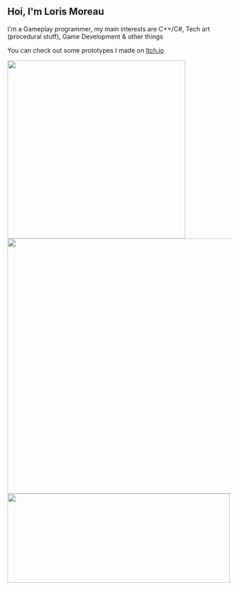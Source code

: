 ## Hoi, I'm Loris Moreau

I'm a Gameplay programmer, my main interests are C++/C#, Tech art (procedural stuff), Game Development & other things

You can check out some prototypes I made on [Itch.io](https://loris-moreau.itch.io)

<!-- Prog Languages -->
<a href="https://github.com/Loris-Moreau/github-readme-stats">
  <img width=400 align="center" src="https://github-readme-stats.vercel.app/api/top-langs/?username=Loris-Moreau&size_weight=0.5&count_weight=0.5&theme=radical&layout=compact&langs_count=6" />
</a>
<!-- WakaTime Stats -->
<a href="https://github.com/Loris-Moreau/github-readme-stats">
  <img width=573 align="center" src="https://github-readme-stats.vercel.app/api/wakatime?username=Loris_Moreau&theme=radical&layout=compact&langs_count=8" />
</a>
<!-- Github Stats -->
<a href="https://github.com/Loris-Moreau/github-readme-stats">
  <img width=500 height=200 align="center" src="https://github-readme-stats.vercel.app/api?username=Loris-Moreau&hide=issues&show_icons=true&theme=radical&rank_icon=github" />
</a>
